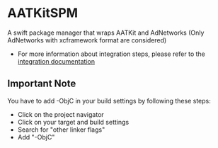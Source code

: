 # AATKitSPM

A swift package manager that wraps AATKit and AdNetworks (Only AdNetworks with xcframework format are considered)

* For more information about integration steps, please refer to the [integration documentation](https://bitbucket.org/addapptr/aatkit-ios/wiki/Swift%20Package%20Manager) 

## Important Note
You have to add -ObjC in your build settings by following these steps:

* Click on the project navigator
* Click on your target and build settings
* Search for "other linker flags"
* Add "-ObjC"
